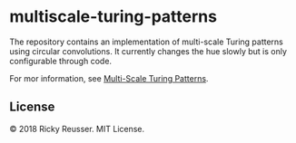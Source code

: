 # multiscale-turing-patterns

The repository contains an implementation of multi-scale Turing patterns using circular convolutions. It currently changes the hue slowly but is only configurable through code.

For mor information, see [Multi-Scale Turing Patterns](http://rreusser.github.io/multiscale-turing-pattern-gallery).

## License

&copy; 2018 Ricky Reusser. MIT License.
